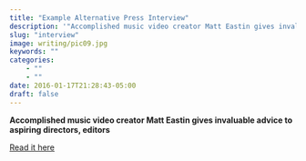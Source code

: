 ```yaml
---
title: "Example Alternative Press Interview"
description: '"Accomplished music video creator Matt Eastin gives invaluable advice to aspiring directors, editors"'
slug: "interview"
image: writing/pic09.jpg
keywords: ""
categories: 
    - ""
    - ""
date: 2016-01-17T21:28:43-05:00
draft: false
---
```


**Accomplished music video creator Matt Eastin gives invaluable advice to aspiring directors, editors**

[Read it here](https://www.altpress.com/features/entry/accomplished_music_video_creator_matt_eastin_gives_invaluable_advice_to_asp )

